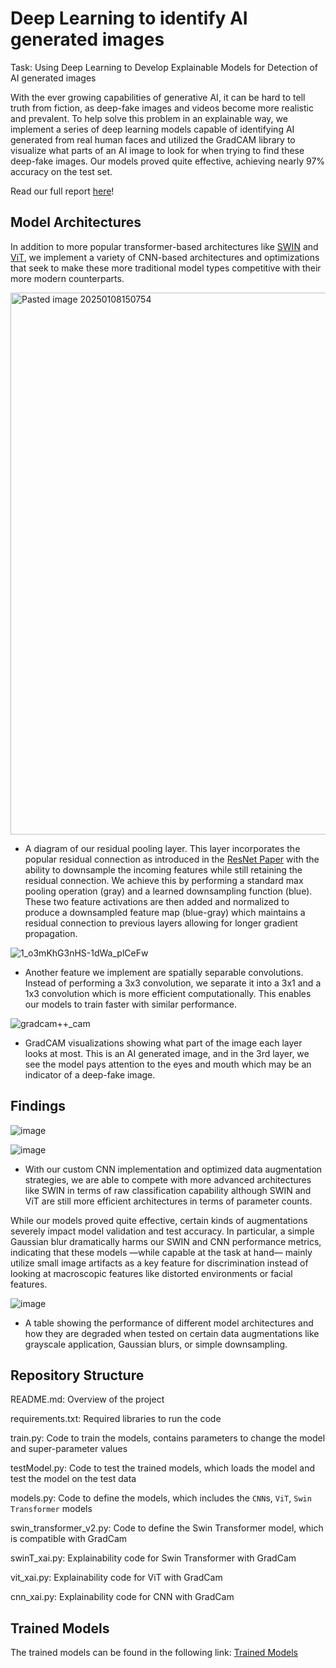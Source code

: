 # Deep Learning to identify AI generated images
Task: Using Deep Learning to Develop Explainable Models for Detection of AI generated images


With the ever growing capabilities of generative AI, it can be hard to tell truth from fiction, as deep-fake images and videos become more realistic and prevalent. To help solve this problem in an explainable way, we implement a series of deep learning models capable of identifying AI generated from real human faces and utilized the GradCAM library to visualize what parts of an AI image to look for when trying to find these deep-fake images. Our models proved quite effective, achieving nearly 97% accuracy on the test set.

Read our full report [here](https://github.com/MarkBauer5/3-best-friends/blob/4f6144555dde32005fd644ffa64649bc854c5c6b/Project%20Report-compressed_1.pdf)!

## Model Architectures

In addition to more popular transformer-based architectures like [SWIN](https://arxiv.org/abs/2103.14030) and [ViT](https://arxiv.org/abs/2010.11929), we implement a variety of CNN-based architectures and optimizations that seek to make these more traditional model types competitive with their more modern counterparts.

<img width="867" alt="Pasted image 20250108150754" src="https://github.com/user-attachments/assets/dbeaf914-d297-4ede-b492-b159ae642a4c" />

- A diagram of our residual pooling layer. This layer incorporates the popular residual connection as introduced in the [ResNet Paper](https://arxiv.org/abs/1512.03385) with the ability to downsample the incoming features while still retaining the residual connection. We achieve this by performing a standard max pooling operation (gray) and a learned downsampling function (blue). These two feature activations are then added and normalized to produce a downsampled feature map (blue-gray) which maintains a residual connection to previous layers allowing for longer gradient propagation.

![1_o3mKhG3nHS-1dWa_plCeFw](https://github.com/user-attachments/assets/157242b8-820f-4ae4-8cc6-a96a18bc8570)

- Another feature we implement are spatially separable convolutions. Instead of performing a 3x3 convolution, we separate it into a 3x1 and a 1x3 convolution which is more efficient computationally. This enables our models to train faster with similar performance.


![gradcam++_cam](https://github.com/user-attachments/assets/ce3bfb8c-d4e6-4410-be9e-d84579cfc2d0)

- GradCAM visualizations showing what part of the image each layer looks at most. This is an AI generated image, and in the 3rd layer, we see the model pays attention to the eyes and mouth which may be an indicator of a deep-fake image.


## Findings

![image](https://github.com/user-attachments/assets/d159bbfd-2b40-45cd-8af3-9e16f30788e4)

![image](https://github.com/user-attachments/assets/590123a3-1ba6-4464-a2bd-944d9dd117b9)

- With our custom CNN implementation and optimized data augmentation strategies, we are able to compete with more advanced architectures like SWIN in terms of raw classification capability although SWIN and ViT are still more efficient architectures in terms of parameter counts.

While our models proved quite effective, certain kinds of augmentations severely impact model validation and test accuracy. In particular, a simple Gaussian blur dramatically harms our SWIN and CNN performance metrics, indicating that these models —while capable at the task at hand— mainly utilize small image artifacts as a key feature for discrimination instead of looking at macroscopic features like distorted environments or facial features.

![image](https://github.com/user-attachments/assets/16a04f64-3ed6-4a86-8bb7-bb659a464447)

- A table showing the performance of different model architectures and how they are degraded when tested on certain data augmentations like grayscale application, Gaussian blurs, or simple downsampling.


## Repository Structure
README.md: Overview of the project

requirements.txt: Required libraries to run the code

train.py: Code to train the models, contains parameters to change the model and super-parameter values

testModel.py: Code to test the trained models, which loads the model and test the model on the test data

models.py: Code to define the models, which includes the `CNN`s, `ViT`, `Swin Transformer` models

swin_transformer_v2.py: Code to define the Swin Transformer model, which is compatible with GradCam

swinT_xai.py: Explainability code for Swin Transformer with GradCam

vit_xai.py: Explainability code for ViT with GradCam

cnn_xai.py: Explainability code for CNN with GradCam

## Trained Models
The trained models can be found in the following link: [Trained Models](https://drive.google.com/drive/folders/1M4pZIkd9ctpEjZeOEp4uwB1Oow6niAY7?usp=sharing)

